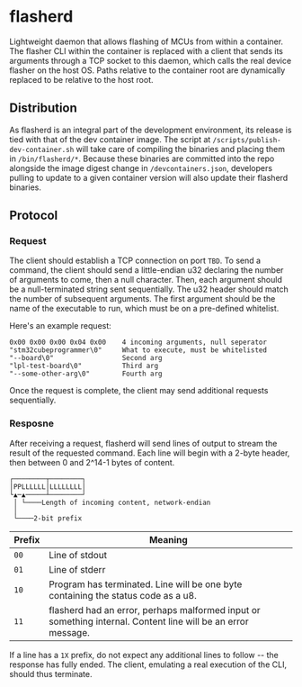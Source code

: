 # flasherd

Lightweight daemon that allows flashing of MCUs from within a container. The flasher CLI
within the container is replaced with a client that sends its arguments through a TCP
socket to this daemon, which calls the real device flasher on the host OS. Paths
relative to the container root are dynamically replaced to be relative to the host root.

## Distribution

As flasherd is an integral part of the development environment, its release is tied with
that of the dev container image. The script at `/scripts/publish-dev-container.sh` will
take care of compiling the binaries and placing them in `/bin/flasherd/*`. Because these
binaries are committed into the repo alongside the image digest change in `/devcontainers.json`,
developers pulling to update to a given container version will also update their flasherd binaries.

## Protocol

### Request

The client should establish a TCP connection on port `TBD`. To send a command, the client
should send a little-endian u32 declaring the number of arguments to come, then a null
character. Then, each argument should be a null-terminated string sent sequentially. 
The u32 header should match the number of subsequent arguments. The first argument should
be the name of the executable to run, which must be on a pre-defined whitelist.

Here's an example request:

```
0x00 0x00 0x00 0x04 0x00    4 incoming arguments, null seperator
"stm32cubeprogrammer\0"     What to execute, must be whitelisted
"--board\0"                 Second arg
"lpl-test-board\0"          Third arg
"--some-other-arg\0"        Fourth arg
```

Once the request is complete, the client may send additional requests sequentially.

### Resposne

After receiving a request, flasherd will send lines of output to stream the result of the
requested command. Each line will begin with a 2-byte header, then between 0 and 2^14-1 bytes of content.

```
┌────────┬────────┐                               
│PPLLLLLL│LLLLLLLL│                               
└▲─▲─────┴────────┘                               
 │ └────Length of incoming content, network-endian
 │                                                
 └────2-bit prefix                                
 ```

|Prefix|Meaning|
|-|-|
|`00`|Line of stdout|
|`01`|Line of stderr|
|`10`|Program has terminated. Line will be one byte containing the status code as a u8.|
|`11`|flasherd had an error, perhaps malformed input or something internal. Content line will be an error message.|

If a line has a `1X` prefix, do not expect any additional lines to follow -- the response has fully ended.
The client, emulating a real execution of the CLI, should thus terminate.
